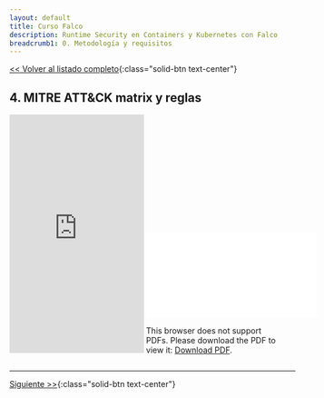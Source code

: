 ```yaml
---
layout: default
title: Curso Falco
description: Runtime Security en Containers y Kubernetes con Falco
breadcrumb1: 0. Metodología y requisitos
---
```

[<< Volver al listado completo](../){:class="solid-btn text-center"}

## 4. MITRE ATT&CK matrix y reglas

<div style="display:inline-block; width:47%;"
     class="embed-responsive embed-responsive-4by3">
    <iframe width="100%" height="420" src="https://www.youtube.com/embed/b-JHs9wxFww" title="YouTube video player" frameborder="0" allow="accelerometer; autoplay; clipboard-write; encrypted-media; gyroscope; picture-in-picture" allowfullscreen></iframe>
</div>
<div style="display:inline-block; width:47%;"
     class="embed-responsive embed-responsive-4by3">
    <object data="./4.pdf" type="application/pdf" width="520px" height="420px" style="">
        <embed src="./4.pdf">
            <p>This browser does not support PDFs. Please download the PDF to view it: <a href="./4.pdf">Download PDF</a>.</p>
        </embed>
    </object>
</div>

---
[Siguiente >>](5.md){:class="solid-btn text-center"}
